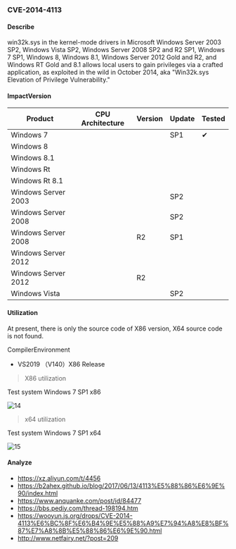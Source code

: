 ### CVE-2014-4113

#### Describe

win32k.sys in the kernel-mode drivers in Microsoft Windows Server 2003 SP2, Windows Vista SP2, Windows Server 2008 SP2 and R2 SP1, Windows 7 SP1, Windows 8, Windows 8.1, Windows Server 2012 Gold and R2, and Windows RT Gold and 8.1 allows local users to gain privileges via a crafted application, as exploited in the wild in October 2014, aka "Win32k.sys Elevation of Privilege Vulnerability."


#### ImpactVersion

| Product             | CPU Architecture | Version | Update | Tested             |
| ------------------- | ---------------- | ------- | ------ | ------------------ |
| Windows 7           |                  |         | SP1    | &#10004; |
| Windows 8           |                  |         |        |                    |
| Windows 8.1         |                  |         |        |                    |
| Windows Rt          |                  |         |        |                    |
| Windows Rt 8.1      |                  |         |        |                    |
| Windows Server 2003 |                  |         | SP2    |                    |
| Windows Server 2008 |                  |         | SP2    |                    |
| Windows Server 2008 |                  | R2      | SP1    |                    |
| Windows Server 2012 |                  |         |        |                    |
| Windows Server 2012 |                  | R2      |        |                    |
| Windows Vista       |                  |         | SP2    |                    |

#### Utilization

At present, there is only the source code of X86 version, X64 source code is not found.

CompilerEnvironment

- VS2019 （V140）X86 Release

> X86 utilization

Test system Windows 7 SP1 x86

![14](https://raw.github.com/Ascotbe/Image/master/Kernelhub/CVE-2014-4113_win7_x86.gif)

> x64 utilization

Test system Windows 7 SP1 x64

![15](https://raw.github.com/Ascotbe/Image/master/Kernelhub/CVE-2014-4113_win7_x64.gif)

#### Analyze
- https://xz.aliyun.com/t/4456
- https://b2ahex.github.io/blog/2017/06/13/4113%E5%88%86%E6%9E%90/index.html
- https://www.anquanke.com/post/id/84477
- https://bbs.pediy.com/thread-198194.htm
- https://wooyun.js.org/drops/CVE-2014-4113%E6%BC%8F%E6%B4%9E%E5%88%A9%E7%94%A8%E8%BF%87%E7%A8%8B%E5%88%86%E6%9E%90.html
- http://www.netfairy.net/?post=209